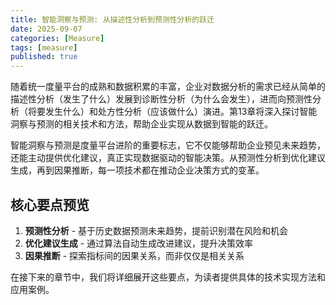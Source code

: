 ```yaml
---
title: 智能洞察与预测: 从描述性分析到预测性分析的跃迁
date: 2025-09-07
categories: [Measure]
tags: [measure]
published: true
---
```

随着统一度量平台的成熟和数据积累的丰富，企业对数据分析的需求已经从简单的描述性分析（发生了什么）发展到诊断性分析（为什么会发生），进而向预测性分析（将要发生什么）和处方性分析（应该做什么）演进。第13章将深入探讨智能洞察与预测的相关技术和方法，帮助企业实现从数据到智能的跃迁。

智能洞察与预测是度量平台进阶的重要标志，它不仅能够帮助企业预见未来趋势，还能主动提供优化建议，真正实现数据驱动的智能决策。从预测性分析到优化建议生成，再到因果推断，每一项技术都在推动企业决策方式的变革。

## 核心要点预览

1. **预测性分析** - 基于历史数据预测未来趋势，提前识别潜在风险和机会
2. **优化建议生成** - 通过算法自动生成改进建议，提升决策效率
3. **因果推断** - 探索指标间的因果关系，而非仅仅是相关关系

在接下来的章节中，我们将详细展开这些要点，为读者提供具体的技术实现方法和应用案例。